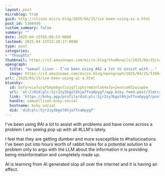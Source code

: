 ```yaml
---
layout: post
microblog: true
guid: http://slison.micro.blog/2025/04/15/ive-been-using-ai-a.html
post_id: 5308440
custom_summary: false
summary: ""
date: 2025-04-15T05:09:53-0000
lastmod: 2025-04-15T22:10:17-0000
type: post
categories:
- "Thoughts"
thumbnail: https://s3.amazonaws.com/micro.blog/thumbnails/2025/04/15/samuellison.com/d03a3f73e8827c284c71c3149e2eb23b.png
opengraph:
  title: "Samuel Lison - I’ve been using #AI a lot to assist with..."
  image: https://s3.amazonaws.com/micro.blog/opengraph/2025/04/15/5308440.png
url: /2025/04/15/ive-been-using-ai-a.html
bluesky:
  id: bafyreia7ujqfbbpb6gv7iojg7lzphzrmdinlob4a7px2ennza652wiopbe
  url: 'at://did:plc:5jr2zy3bgol6hjw7fxa6pygf/app.bsky.feed.post/3lmtcr22v3e2s'
  link: 'https://bsky.app/profile/did:plc:5jr2zy3bgol6hjw7fxa6pygf/post/3lmtcr22v3e2s'
  handle: samuellison.bsky.social
  hostname: bsky.social
  did: 'did:plc:5jr2zy3bgol6hjw7fxa6pygf'
---
```


I've been using #AI a lot to assist with problems and have come across a problem I am seeing pop up with all #LLM's lately.

I feel that they are getting dumber and more susceptible to #hallucinations. I've been put into hours worth of rabbit holes for a potential solution to a problem only to argu with the LLM about the information it is providing being misinformation and completely made up. 

AI is learning from AI generated slop all over the internet and it is having an effect.
